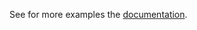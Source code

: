 See for more examples the [documentation](https://litex-cnc.readthedocs.io/en/latest/examples/index.html).